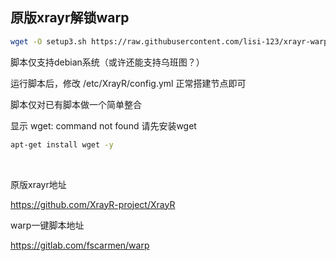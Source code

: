 ## 原版xrayr解锁warp

```bash
wget -O setup3.sh https://raw.githubusercontent.com/lisi-123/xrayr-warp/main/setup3.sh && chmod +x setup3.sh && ./setup3.sh
```

脚本仅支持debian系统（或许还能支持乌班图？）

运行脚本后，修改 /etc/XrayR/config.yml 正常搭建节点即可

脚本仅对已有脚本做一个简单整合

显示 wget: command not found 请先安装wget

```bash
apt-get install wget -y
```

<br>

原版xrayr地址  

https://github.com/XrayR-project/XrayR

warp一键脚本地址  

https://gitlab.com/fscarmen/warp



